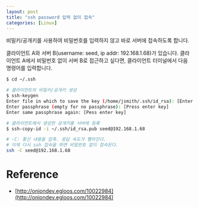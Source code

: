 ```yaml
---
layout: post
title: "ssh password 입력 없이 접속"
categories: [Linux]
---
```


비밀키/공개키를 사용하여 비밀번호를 입력하지 않고 바로 서버에 접속하도록 합니다.

클라이언트 A와 서버 B(username: seed, ip addr: 192.168.1.68)가 있습니다. 
클라이언트 A에서 비밀번호 없이 서버 B로 접근하고 싶다면, 클라이언트 터미널에서 다음 명령어를 입력합니다.

```bash
$ cd ~/.ssh

# 클라이언트의 비밀키/공개키 생성
$ ssh-keygen
Enter file in which to save the key (/home/jsmith/.ssh/id_rsa): [Enter key]
Enter passphrase (empty for no passphrase): [Press enter key]
Enter same passphrase again: [Pess enter key]

# 클라이언트에서 생성한 공개키를 서버에 등록
$ ssh-copy-id -i ~/.ssh/id_rsa.pub seed@192.168.1.68

# -C: 통신 내용을 압축. 응답 속도가 빨라진다.
# 이제 다시 ssh 접속을 하면 비밀번호 없이 접속된다.
ssh -C seed@192.168.1.68
```

# Reference
- [http://oniondev.egloos.com/10022984](http://oniondev.egloos.com/10022984)

